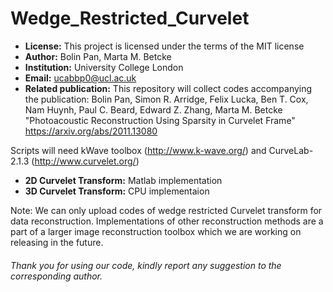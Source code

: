 # Wedge_Restricted_Curvelet

- **License:** This project is licensed under the terms of the MIT license
- **Author:** Bolin Pan, Marta M. Betcke
- **Institution:** University College London
- **Email:** ucabbp0@ucl.ac.uk
- **Related publication:** This repository will collect codes accompanying the publication: Bolin Pan, Simon R. Arridge, Felix Lucka, Ben T. Cox, Nam Huynh, Paul C. Beard, Edward Z. Zhang, Marta M. Betcke "Photoacoustic Reconstruction Using Sparsity in Curvelet Frame" https://arxiv.org/abs/2011.13080

Scripts will need kWave toolbox (http://www.k-wave.org/) and CurveLab-2.1.3 (http://www.curvelet.org/)
- **2D Curvelet Transform:** Matlab implementation
- **3D Curvelet Transform:** CPU implementaion


Note: We can only upload codes of wedge restricted Curvelet transform for data reconstruction. Implementations of other reconstruction methods are a part of a larger image reconstruction toolbox which we are working on releasing in the future.

###### Thank you for using our code, kindly report any suggestion to the corresponding author.
